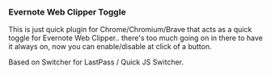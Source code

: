 ### Evernote Web Clipper Toggle

This is just quick plugin for Chrome/Chromium/Brave that acts as a quick toggle for Evernote Web Clipper.. there's too much going on in there to have it always on, now you can enable/disable at click of a button.   

Based on Switcher for LastPass / Quick JS Switcher.  
